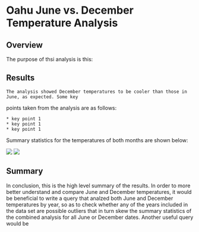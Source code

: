 # Oahu June vs. December Temperature Analysis

## Overview

The purpose of thsi analysis is this:

## Results

    The analysis showed December temperatures to be cooler than those in June, as expected. Some key
points taken from the analysis are as follows:

    * key point 1 
    * key point 1 
    * key point 1 

Summary statistics for the temperatures of both months are shown below:

![](/Resources/june_temps) ![](/Resources/dec_temps)  

## Summary

In conclusion, this is the high level summary of the results. In order to more better understand and compare June and December temperatures, it would be beneficial to write a query that analzed both June and December temperatures by year, so as to check whether any of the years included in the data set are possible outliers that in turn skew the summary statistics of the combined analysis for all June or December dates. Another useful query would be 